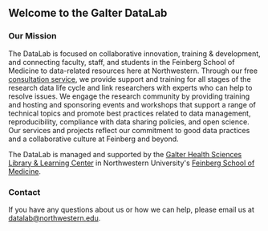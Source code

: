 ## Welcome to the Galter DataLab

### Our Mission
The DataLab is focused on collaborative innovation, training & development, and connecting faculty, staff, and students in the Feinberg School of Medicine to data-related resources here at Northwestern. Through our free [consultation service](https://services.northwestern.edu/TDClient/30/Portal/Requests/ServiceDet?ID=298), we provide support and training for all stages of the research data life cycle and link researchers with experts who can help to resolve issues. We engage the research community by providing training and hosting and sponsoring events and workshops that support a range of technical topics and promote best practices related to data management, reproducibility, compliance with data sharing policies, and open science. Our services and projects reflect our commitment to good data practices and a collaborative culture at Feinberg and beyond.

The DataLab is managed and supported by the [Galter Health Sciences Library & Learning Center](https://galter.northwestern.edu/) in Northwestern University's [Feinberg School of Medicine](https://www.feinberg.northwestern.edu/).

### Contact
If you have any questions about us or how we can help, please email us at datalab@northwestern.edu.
